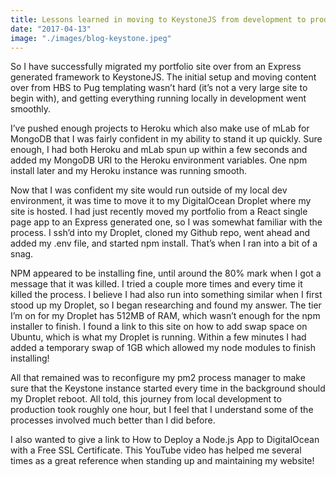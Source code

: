 ```yaml
---
title: Lessons learned in moving to KeystoneJS from development to production
date: "2017-04-13"
image: "./images/blog-keystone.jpeg"
---
```


So I have successfully migrated my portfolio site over from an Express generated framework to KeystoneJS. The initial setup and moving content over from HBS to Pug templating wasn’t hard (it’s not a very large site to begin with), and getting everything running locally in development went smoothly.

I’ve pushed enough projects to Heroku which also make use of mLab for MongoDB that I was fairly confident in my ability to stand it up quickly. Sure enough, I had both Heroku and mLab spun up within a few seconds and added my MongoDB URI to the Heroku environment variables. One npm install later and my Heroku instance was running smooth.

Now that I was confident my site would run outside of my local dev environment, it was time to move it to my DigitalOcean Droplet where my site is hosted. I had just recently moved my portfolio from a React single page app to an Express generated one, so I was somewhat familiar with the process. I ssh’d into my Droplet, cloned my Github repo, went ahead and added my .env file, and started npm install. That’s when I ran into a bit of a snag.

NPM appeared to be installing fine, until around the 80% mark when I got a message that it was killed. I tried a couple more times and every time it killed the process. I believe I had also run into something similar when I first stood up my Droplet, so I began researching and found my answer. The tier I’m on for my Droplet has 512MB of RAM, which wasn’t enough for the npm installer to finish. I found a link to this site on how to add swap space on Ubuntu, which is what my Droplet is running. Within a few minutes I had added a temporary swap of 1GB which allowed my node modules to finish installing!

All that remained was to reconfigure my pm2 process manager to make sure that the Keystone instance started every time in the background should my Droplet reboot. All told, this journey from local development to production took roughly one hour, but I feel that I understand some of the processes involved much better than I did before.

I also wanted to give a link to How to Deploy a Node.js App to DigitalOcean with a Free SSL Certificate. This YouTube video has helped me several times as a great reference when standing up and maintaining my website!